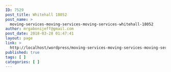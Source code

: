 ```yaml
---
ID: 7529
post_title: Whitehall 18052
post_name: >
  moving-services-moving-services-moving-services-whitehall-18052
author: mrgabonijeff@gmail.com
post_date: 2018-03-28 01:47:41
layout: page
link: >
  http://localhost/wordpress/moving-services-moving-services-moving-services-whitehall-18052/
published: true
tags: [ ]
categories: [ ]
---
```

